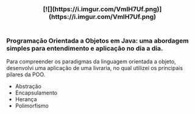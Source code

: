 <h3 align="center">
         [![](https://i.imgur.com/VmIH7Uf.png)](https://i.imgur.com/VmIH7Uf.png)
    <br>
    <br>
</h3>

### Programação Orientada a Objetos em Java: uma abordagem simples para entendimento e aplicação no dia a dia.

Para compreender os paradigmas da linguagem orientada a objeto, desenvolvi uma aplicação de uma livraria, no qual utilizei os principais pilares da POO.

- Abstração
- Encapsulamento
- Herança
- Polimorfismo
